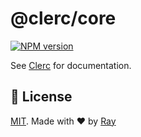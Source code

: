 # @clerc/core

[![NPM version](https://img.shields.io/npm/v/@clerc/core?color=a1b858&label=)](https://www.npmjs.com/package/@clerc/core)

See [Clerc](https://github.com/so1ve/clerc) for documentation.

## 📝 License

[MIT](../../LICENSE). Made with ❤️ by [Ray](https://github.com/so1ve)

